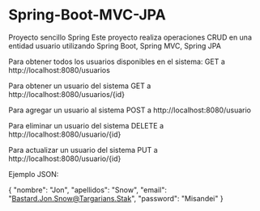 # Spring-Boot-MVC-JPA
Proyecto sencillo Spring 
Este proyecto realiza operaciones CRUD en una entidad usuario utilizando Spring Boot, Spring MVC, Spring JPA 

Para obtener todos los usuarios disponibles en el sistema:
GET a http://localhost:8080/usuarios

Para obtener un usuario del sistema 
GET a http://localhost:8080/usuarios/{id}

Para agregar un usuario al sistema
POST a http://localhost:8080/usuario

Para eliminar un usuario del sistema
DELETE a http://localhost:8080/usuario/{id}

Para actualizar un usuario del sistema
PUT a http://localhost:8080/usuario/{id}


Ejemplo JSON:

{
    "nombre": "Jon",
    "apellidos": "Snow",
    "email": "Bastard.Jon.Snow@Targarians.Stak",
    "password": "Misandei"
  }
